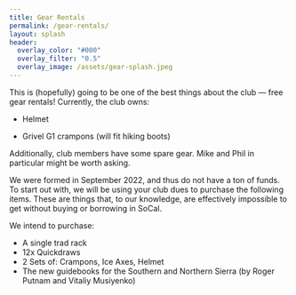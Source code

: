 ```yaml
---
title: Gear Rentals
permalink: /gear-rentals/
layout: splash
header:
  overlay_color: "#000"
  overlay_filter: "0.5"
  overlay_image: /assets/gear-splash.jpeg
---
```

This is (hopefully) going to be one of the best things about the club — free gear rentals!
Currently, the club owns:

* Helmet

* Grivel G1 crampons (will fit hiking boots)

Additionally, club members have some spare gear. Mike and Phil in particular might be worth asking. 

We were formed in September 2022, and thus do not have a ton of funds. To start out with, we will be using your club dues to purchase the following items. These are things that, to our knowledge, are effectively impossible to get without buying or borrowing in SoCal.

We intend to purchase:
* A single trad rack
* 12x Quickdraws
* 2 Sets of: Crampons, Ice Axes, Helmet
* The new guidebooks for the Southern and Northern Sierra (by Roger Putnam and Vitaliy Musiyenko)

